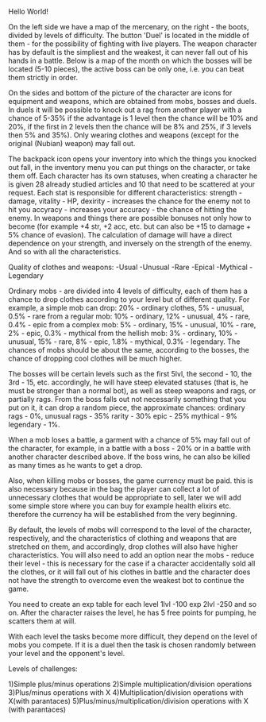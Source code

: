 Hello World!

On the left side we have a map of the mercenary, on the right - the boots, divided by levels of difficulty. The button 'Duel' is located in the middle of them - for the possibility of fighting with live players. The weapon character has by default is the simpliest and the weakest, it can never fall out of his hands in a battle.
Below is a map of the month on which the bosses will be located (5-10 pieces), the active boss can be only one, i.e. you can beat them strictly in order.

On the sides and bottom of the picture of the character are icons for equipment and weapons, which are obtained from mobs, bosses and duels.
In duels it will be possible to knock out a rag from another player with a chance of 5-35% if the advantage is 1 level then the chance will be 10% and 20%, if the first in 2 levels then the chance will be 8% and 25%, if 3 levels then 5% and 35%). Only wearing clothes and weapons (except for the original (Nubian) weapon) may fall out.

The backpack icon opens your inventory into which the things you knocked out fall, in the inventory menu you can put things on the character, or take them off.
Each character has its own statuses, when creating a character he is given 28 already studied articles and 10 that need to be scattered at your request. Each stat is responsible for different characteristics:
strength - damage,
vitality - HP,
dexirity - increases the chance for the enemy not to hit you
accyracy - increases your accuracy - the chance of hitting the enemy.
In weapons and things there are possible bonuses not only how to become (for example +4 str, +2 acc, etc. but can also be +15 to damage + 5% chance of evasion).
The calculation of damage will have a direct dependence on your strength, and inversely on the strength of the enemy. And so with all the characteristics.

Quality of clothes and weapons:
-Usual
-Unusual
-Rare
-Epical
-Mythical
-Legendary

Ordinary mobs - are divided into 4 levels of difficulty, each of them has a chance to drop clothes according to your level but of different quality.
For example, a simple mob can drop:
20% - ordinary clothes, 5% - unusual, 0.5% - rare
from a regular mob:
10% - ordinary, 12% - unusual, 4% - rare, 0.4% - epic
from a complex mob:
5% - ordinary, 15% - unusual, 10% - rare, 2% - epic, 0.3% - mythical
from the hellish mob:
3% - ordinary, 10% - unusual, 15% - rare, 8% - epic, 1.8% - mythical, 0.3% - legendary.
The chances of mobs should be about the same, according to the bosses, the chance of dropping cool clothes will be much higher.

The bosses will be certain levels such as the first 5lvl, the second - 10, the 3rd - 15, etc.
accordingly, he will have steep elevated statuses (that is, he must be stronger than a normal bot), as well as steep weapons and rags, or partially rags. From the boss falls out not necessarily something that you put on it, it can drop a random piece, the approximate chances:
ordinary rags - 0%,
unusual rags - 35%
rarity - 30%
epic - 25%
mythical - 9%
legendary - 1%.

When a mob loses a battle, a garment with a chance of 5% may fall out of the character, for example, in a battle with a boss - 20% or in a battle with another character described above.
If the boss wins, he can also be killed as many times as he wants to get a drop.

Also, when killing mobs or bosses, the game currency must be paid. this is also necessary because in the bag the player can collect a lot of unnecessary clothes that would be appropriate to sell, later we will add some simple store where you can buy for example health elixirs etc. therefore the currency ha will be established from the very beginning.

By default, the levels of mobs will correspond to the level of the character, respectively, and the characteristics of clothing and weapons that are stretched on them, and accordingly, drop clothes will also have higher characteristics.
You will also need to add an option near the mobs - reduce their level - this is necessary for the case if a character accidentally sold all the clothes, or it will fall out of his clothes in battle and the character does not have the strength to overcome even the weakest bot to continue the game.

You need to create an exp table for each level
1lvl -100 exp
2lvl -250 and so on.
After the character raises the level, he has 5 free points for pumping, he scatters them at will.

With each level the tasks become more difficult, they depend on the level of mobs you compete. If it is a duel then the task is chosen randomly between your level and the opponent's level.


Levels of challenges:

1)Simple plus/minus operations
2)Simple multiplication/division operations
3)Plus/minus operations with X
4)Multiplication/division operations with X(with parantaces)
5)Plus/minus/multiplication/division operations with X (with parantaces)

